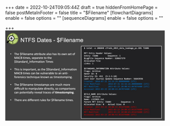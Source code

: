 +++
date = 2022-10-24T09:05:44Z
draft = true
hiddenFromHomePage = false
postMetaInFooter = false
title = "$Filename"
[flowchartDiagrams]
enable = false
options = ""
[sequenceDiagrams]
enable = false
options = ""

+++
![](/uploads/snipaste_2022-10-24_20-05-34.jpg)